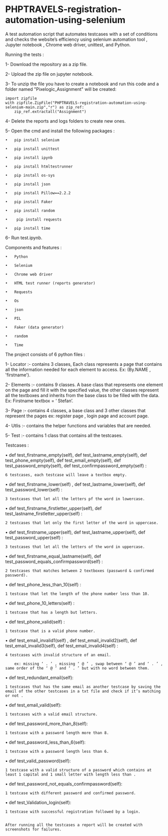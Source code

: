 # PHPTRAVELS-registration-automation-using-selenium

A test automation script that automates testcases with a set of conditions and checks the website’s efficiency using selenium automation tool , Jupyter notebook , Chrome web driver, unittest,  and Python.

Running the tests :


1- Download the repository as a zip file.


2- Upload the zip file on jupyter notebook.

3- To unzip the file you have to create a notebook and run this code and a folder named "Pixelogic_Assignment" will be created:

    import zipfile
    with zipfile.ZipFile("PHPTRAVELS-registration-automation-using-selenium-main.zip","r") as zip_ref:
        zip_ref.extractall("Assignment")
        
 4- Delete the reports and logs folders to create new ones.
 
 5- Open the cmd and install the following packages :
 
    •	pip install selenium
   
    •   pip install unittest

    •	pip install ipynb

    •	pip install htmltestrunner

    •	pip install os-sys

    •	pip install json

    •	pip install Pillow==2.2.2

    •	pip install Faker

    •	pip install random
   
    •    pip install requests

    •	pip install time
 
 6- Run test.ipynb.
 
 
Components and features :


    •	Python

    •	Selenium

    •	Chrome web driver

    •	HTML test runner (reports generator)

    •	Requests 

    •	Os

    •	json

    •	PIL

    •	Faker (data generator)

    •	random

    •	Time



The project consists of 6 python files :



1-	Locator :- contains 3 classes, Each class represents a page that contains 
    all the information needed for each element to access.
    Ex: (By.NAME , 'firstname').

2-	Elements :- contains 9 classes. A base class that represents one element on the page and fill it with the specified value, the other classes represent all the textboxes and     inherits from the base class to be filled with the data.
    Ex: Firstname textbox = ‘ Stefan’.

3-	Page :-  contains 4 classes, a base class and 3 other classes that represent the pages ex: register page , login page and account page.

4-	Utlis :- contains the helper functions and variables that are needed.

5-	Test :- contains 1 class that contains all the testcases.

Testcases :

•	def test_firstname_empty(self), def test_lastname_empty(self), def test_phone_empty(self), def test_email_empty(self), def test_password_empty(self), def test_confirmpassword_empty(self) :

    6 testcases, each testcase will leave a textbox empty.


•	def test_firstname_lower(self) , def test_lastname_lower(self), def test_password_lower(self) :

    3 testcases that let all the letters pf the word in lowercase.


•	def test_firstname_firstletter_upper(self), def test_lastname_firstletter_upper(self) :

    2 testcases that let only the first letter of the word in uppercase.


•	def test_firstname_upper(self), def test_lastname_upper(self), def test_password_upper(self) :

    3 testcases that let all the letters of the word in uppercase.


•	def test_firstname_equal_lastname(self), def test_password_equals_confirmpassword(self) :

    2 testcases that matches between 2 textboxes (password & confirmed password).


•	def test_phone_less_than_10(self) :

    1 testcase that let the length of the phone number less than 10.


•	def test_phone_10_letters(self) :

    1 testcase that has a length but letters.


•	def test_phone_valid(self) :

    1 testcase that is a valid phone number.


•	def test_email_invalid1(self) ,  def test_email_invalid2(self), def test_email_invalid3(self), def test_email_invalid4(self) :

    4 testcases with invalid structure of an email. 

        ex: missing ‘ . ’ , missing ‘ @ ’ , swap between ‘ @ ’ and ‘ . ’ , same order of the ‘ @ ’ and ‘ . ’ but with no word between them.


•	def test_redundant_email(self):

    1 testcases that has the same email as another testcase by saving the email of the other testcases in a txt file and check if it’s matching or not .


•	def test_email_valid(self):

    1 testcases with a valid email structure.


•	def test_password_more_than_8(self):

    1 testcase with a password length more than 8.


•	def test_password_less_than_6(self):

    1 testcase with a password length less than 6.


•	def test_valid_password(self):

    1 testcase with a valid structure of a password which contains at least 1 capital and 1 small letter with length less than .


•	def test_password_not_equals_confirmpassword(self):

    1 testcase with different password and confirmed password.


•	def test_Validation_login(self):

    1 testcase with successful registration followed by a login.


    After running all the testcases a report will be created with screenshots for failures.
